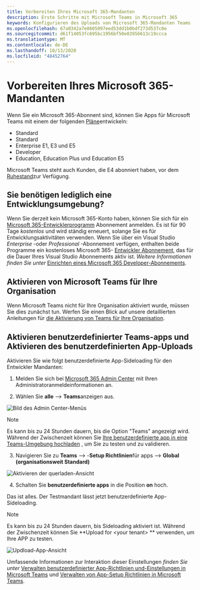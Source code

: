 ```yaml
---
title: Vorbereiten Ihres Microsoft 365-Mandanten
description: Erste Schritte mit Microsoft Teams in Microsoft 365
keywords: Konfigurieren des Uploads von Microsoft 365-Mandanten Teams
ms.openlocfilehash: 67a0342a7e8605097eed53dd1b0bdf273d537c0e
ms.sourcegitcommit: d61f14053fc695bc1956bf50e83956613c19ccca
ms.translationtype: MT
ms.contentlocale: de-DE
ms.lasthandoff: 10/13/2020
ms.locfileid: "48452764"
---
```

# <a name="prepare-your-microsoft-365-tenant"></a>Vorbereiten Ihres Microsoft 365-Mandanten

Wenn Sie ein Microsoft 365-Abonnent sind, können Sie Apps für Microsoft Teams mit einem der folgenden [Pläne](https://products.office.com/business/compare-more-office-365-for-business-plans)entwickeln:

* Standard
* Standard
* Enterprise E1, E3 und E5
* Developer
* Education, Education Plus und Education E5

Microsoft Teams steht auch Kunden, die E4 abonniert haben, vor dem [Ruhestand](https://support.office.com//article/important-information-for-office-365-enterprise-e4-customers-f9572348-43a2-43fa-a3d8-3b6c9c042147)zur Verfügung.

## <a name="just-need-a-development-environment"></a>Sie benötigen lediglich eine Entwicklungsumgebung?

Wenn Sie derzeit kein Microsoft 365-Konto haben, können Sie sich für ein [Microsoft 365-Entwicklerprogramm](https://developer.microsoft.com/microsoft-365/dev-program) Abonnement anmelden. Es ist für 90 Tage *kostenlos* und wird ständig erneuert, solange Sie es für Entwicklungsaktivitäten verwenden. Wenn Sie über ein Visual Studio *Enterprise* -oder *Professional* -Abonnement verfügen, enthalten beide Programme ein kostenloses Microsoft 365- [Entwickler Abonnement](https://aka.ms/MyVisualStudioBenefits), das für die Dauer Ihres Visual Studio Abonnements aktiv ist. *Weitere Informationen finden Sie unter* [Einrichten eines Microsoft 365 Developer-Abonnements](https://docs.microsoft.com/office/developer-program/office-365-developer-program-get-started).

## <a name="enable-microsoft-teams-for-your-organization"></a>Aktivieren von Microsoft Teams für Ihre Organisation 

Wenn Microsoft Teams nicht für Ihre Organisation aktiviert wurde, müssen Sie dies zunächst tun. Werfen Sie einen Blick auf unsere detaillierten Anleitungen für [die Aktivierung von Teams für Ihre Organisation](/microsoftteams/enable-features-office-365).

## <a name="enable-custom-teams-apps-and-turn-on-custom-app-uploading"></a>Aktivieren benutzerdefinierter Teams-apps und Aktivieren des benutzerdefinierten App-Uploads

Aktivieren Sie wie folgt benutzerdefinierte App-Sideloading für den Entwickler Mandanten:

1. Melden Sie sich bei [Microsoft 365 Admin Center](https://admin.microsoft.com/Adminportal/Home?source=applauncher#/homepage#/) mit Ihren Administratoranmeldeinformationen an. 

2. Wählen Sie **alle**  -->  **Teams**anzeigen aus. 

![Bild des Admin Center-Menüs](~/assets/images/prepare-test-tenant/admin-center.png)

> [!Note] 
> Es kann bis zu 24 Stunden dauern, bis die Option "Teams" angezeigt wird. Während der Zwischenzeit können Sie [Ihre benutzerdefinierte app in eine Teams-Umgebung hochladen](/microsoftteams/upload-custom-apps#validate) , um Sie zu testen und zu validieren.

3. Navigieren Sie zu **Teams**  -->  -**Setup Richtlinien**für apps  -->  **Global (organisationsweit Standard)**  

![Aktivieren der querladen-Ansicht](~/assets/images/prepare-test-tenant/turn-on-sideload.png)

4. Schalten Sie **benutzerdefinierte apps** in die Position **on** hoch.

Das ist alles. Der Testmandant lässt jetzt benutzerdefinierte App-Sideloading.

> [!Note] 
> Es kann bis zu 24 Stunden dauern, bis Sideloading aktiviert ist. Während der Zwischenzeit können Sie **Upload for \<your tenant> ** verwenden, um Ihre APP zu testen.

![Updload-App-Ansicht](~/assets/images/prepare-test-tenant/upload-for-contoso.png)

Umfassende Informationen zur Interaktion dieser Einstellungen *finden Sie unter* [Verwalten benutzerdefinierter App-Richtlinien und-Einstellungen in Microsoft Teams](https://docs.microsoft.com/microsoftteams/teams-custom-app-policies-and-settings) und [Verwalten von App-Setup Richtlinien in Microsoft Teams](https://docs.microsoft.com/microsoftteams/teams-app-setup-policies).
